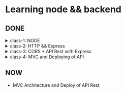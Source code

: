 # Learning node && backend

## DONE

<details>
  <summary>class-1: NODE</summary>
  <ol start="0">
    <li>
      <details>
        <summary>CommonJS and Modules && Paint with colors the terminal without dependencies</summary>
          <ul>
           <li>How to import and export commonjs files and modules</li>
           <li>How to paint with color, background color, and text changes on terminal</li>
          </ul>
      </details>
    </li>
    <li>
      <details>
        <summary>OS info</summary>
          <ul>
           <li>OS Info from <code>node:os</code> </li>
           <li>It can be access to: platform, release, architecture, cpu, free memory, total memory and more </li>
          </ul>
      </details>
    </li>
    <li>
      <details>
        <summary>FS stat: isFile, isDirectory, isSize</summary>
          <ul>
           <li>Can now if a something is a file, is directory, the size with <code>node:fs</code></li>
          </ul>
      </details>
    </li>
    <li>
      <details>
        <summary>Read a file: sync, callback, promisify</summary>
          <ul>
           <li>Can read a file sync, with callbacks and using promisify</li>
           <li>Caveat 🟨: only tested with <code>.txt</code> files</li>
          </ul>
      </details>
    </li>
    <li>
      <details>
        <summary>Read a file: IIFE, promises-then, async await (sequential), async await (parallel)</summary>
          <ul>
           <li>Can read a file sync, with IIFE, promises-then, async await (sequential), async await (parallel)</li>
           <li>Caveat 🟨: only tested with <code>.txt</code> files</li>
          </ul>
      </details>
    </li>
    <li>
      <details>
        <summary>Path, with <code>node:path</code> is possible to: </summary>
          <ul>
           <li>Know the path separator for your actual OS</li>
           <li>Get the absolute ir relative path</li>
           <li>Know if a route is relative or absolute</li>
           <li>Know the file name from a given route</li>
           <li>Know the file extention from a file</li>
           <li>Know the file plus extension from a given route</li>
          </ul>
      </details>
    </li>
    <li>
      <details>
        <summary>LS: promises, promises-then</summary>
          <ul>
           <li>This is a app that list the files from this folder in a promisify way and in a Sync way</li>
          </ul>
      </details>
    </li>
    <li>
      <details>
        <summary>Process: how to take arguments by terminal</summary>
          <ul>
           <li> The <code>process.argv</code> give you access to argumentos of entry: with this you can configure things in the command line, if you made an API and you want put configurations there passing arguments to it. This is an array</li>
           <li>With <code>process.on("exit", callback)</code>can do things when the process end, of the process, specific errors, and so son</li>
           <li>The <code>process.cwd()</code> is the Current work directory (cwd): says where which folder we are running the process, not where is the file but from which folder the command was executed to run the file </li>
           <li>The problem with <code>node</code> is it can access to <code>.env</code> variables leading acccess to too many power like deleting files, for example</li>
          </ul>
      </details>
    </li>
    <li>
      <details>
        <summary>LS advance: thenable, async await, arguments, prompt</summary>
          <ul>
           <li>More advance <code>ls</code>with a thenable, async await, arguments and prompts on terminal</li>
          </ul>
      </details>
    </li>
    <li>
      <details>
        <summary>Http server</summary>
          <ul>
           <li>Creation of a http server only with <code>node</code></li>
          </ul>
      </details>
    </li>
    <li>
      <details>
        <summary>Free port method</summary>
          <ul>
           <li>Method to get a free port if the desired is used</li>
          </ul>
      </details>
    </li>
  </ol>
  
</details>


<details>
  <summary>class-2: HTTP && Express</summary>
  <ol>
    <li>
      <details>
        <summary>HTTP Server</summary>
          <ul>
           <li>HTTP is one of many protocols that are useful to transfer some type of data. In this case HTTP means HyperText Transfer Protocol (HTTP). This is the most used on internet to transfer data, specially web pages. Examples: 
           <ul>
             <li>A user have some device (a phone) and wants to reach some content. In order to reach it the user should make a request. The request have a: 
             <ul>
               <li>
                 url (where are you making the request)
               </li>
               <li>
                 headers (aditional information about the request like tokens, type of data we are especting to receive, we can send the cookies). Those are optional
               </li>
               <li>
                 the method (the type fo request: GET —to request— or POST —to send— or others)
               </li>
               <li>
                 and sometimes we send a body (data we want to send)
               </li>
             </ul>
             </li>
             <li>
               The request reach a Server. The server will process it the request with everything sent from the user (it will go to a database, treath the data). That process will take some time (unknow time) and when this finish it will send a response to the user.
             </li>
             <li>The request and the response have different data and this is critical to understand how all of this work. Every part have to send different data</li>
             <li>The data that the response have is:
               <ul>
                 <li>statusCode (200, 404, 500, etc)</li>
                 <li>body of the response: this are actually the data that you asked</li>
                 <li>headers</li>
               </ul>
             </li>
             <li>After receiving the data, the conextion should be closed unleass some header will say that it should keep open</li>
            </ul>
           </li>
           <li>Caveats 🟨:
             <ul>
               <li>With the statusCode: in reality this is in the header but is important this to be alone because when the headers is writen first the statusCode is writen and after that the headers</li>
               <li>The HTTP protocol historically had so many security problems and therefore exist the HTTPS protocol. This can be used on localhost but is too complicated and it require a certification. Right now we are going to focus on the HTTP and the API. Another problem is having a service on HTTP on localhost that works correctly but when you deploy it you wrapp that in a service that use HTTPS, therefore interanally is HTTP but is wrapped in HTTPS so everything is encrypted and it doesn't have any problems</li>
               </ul>
             </li>
             <li>
               Status code:
               <ul>
                 <li>
                   From 100 to 199: Informational
                 </li>
                 <li>
                   From 200 to 299: Success
                 </li>
                 <li>
                   From 300 to 399: Redirection
                 </li>
                 <li>
                   From 400 to 499: Client error. The client tried: enter to a page that doesn't exist; send data in a wrong format; it doesn't have permission to access to something
                 </li>
                 <li>
                   From 500 to 599: Server error
                 </li>
                 <li>
                   Recommended source: <a href="https://developer.mozilla.org/en-US/docs/Web/HTTP/Status">https://developer.mozilla.org/en-US/docs/Web/HTTP/Status</a>
                 </li>
               </ul>
             </li>
             <li>
               Typical statusCode:
               <ul>
                 <li>
                   200: OK. This is the default, it can be omitted if everything goes okay
                 </li>
                 <li>
                   301: Moved permanently. The resource of this direction was moved to 
                 </li>
                 <li>
                   400: Bad request
                 </li>
                 <li>
                   404: Not found
                 </li>
                 <li>
                   500: Internal server error. This is a tricky one because you will not know exactly what happened
                 </li>
               </ul>
             </li>
             <li>
               Buffer data on the file <code>class-2/1.http.js</code>:
               <ul>
                 <li>
                   The "data" second argument here is a Buffer. A Buffer is a global class in nodejs that is useful to work with binary data: a when a .txt file or an image is received by nodejs is readed they binary data and is stored, temporary, in some place of the physical memory to work with them.
                 </li>
                 <li>
                   Before the read of the data nodejs doesn't know what it is: an image, a text or other, is just a binary data. The nodejs know that is an image when reach the "else" where the header is set to "Content-Type: image/<code>extension</code>". Here the codification magic happen: the browser know is an image because the Content-Type setted. 
                 </li>
                 <li>The buffers are useful to work with files, images, criptography and anything that is not plain text or jsons. Those are critical when you want to work with data transmision because how to file are readed or to received through the network</li>
               </ul>
             </li>
          </ul>
      </details>
      <li>
      <details>
        <summary>Routing</summary>
        <ul>
          <li>In commonJS you can import json data directly and use it</li>
          <li>Methods of routing:
            <ul>
              <li>GET: To get data</li>
              <li>HEAD: Is exactly the same as get but without the responding of the body. Is usually used to know if the user have permission to access to some content</li>
              <li>POST: To create data</li>
              <li>PUT: To update data, this replace the content</li>
              <li>PATCH: To modifiy partially some data</li>
              <li>DELETE: To delete data</li>
              <li>OPTIONS: This is used to know which communication are available for the target resource. This is usually the problem we have on CORS on browser. The browser make a request to a server and this server send a response with the type of comunication allowed. The OPTION return the headers CORS</li>
            </ul>
          </li>
          <li>Caveats 🟨:
            <ul>
              <li>There's some discusión about the use of POST versus PATCH. Search it</li>
            </ul>
          </li>
          <li>In this class the file api.http was used</li>
        </ul>
      </details>
      <li>
        <details>
          <summary>Express</summary>
          <ul>
            <li>When you use express it add some header call X-Powered-By with the value of "Express". This could lead to security problems because everyone can know te technology you are using and try to exploit vulnerabilities there. is recommended to disable this with «app.disable("x-powered-by")»</li>
            <li>One of the magic thing of express is the use of middleware. This can be used to extract cookies, validate if the user is logged, extract the data from json or any type of logic. Is something previous to to do before it arraive to the request. When it's done it call the «next()» method to continue. The middleware is executed between the request and the response</li>
            <li>
              Middleware: 
              <ul>
                <li>You can decide to which request the middleware will affect. For example:
                <ul>
                  <li>app.use("/pokemon/*", fn) → All the requests that start with "/pokemon/*" will be affected</li>
                <li>app.use("/", fn) → Only the request on home will be affected</li>
                <li>app.use(fn) → All the routes will be affected. This is the usual behavior</li>
                </ul>
                </li>
              </ul>
              <ul>
                <li>The middleware can be used also for specific methods: only for GET, only for POST</li>
              </ul>
              <ul>
                <li>Caveats 🟨:
                  <ul>
                    <li>You shouldn't forget the final «next()» method because if you forget it will wait infinitely for the next request</li>
                    <li>A middleware can be used at first, in between or at last. The concept of this is "be in the middle" but technically the «app.use()» can be used as a middleware anywhere. Is like a proxy, intercep the request to respond it later. A proxy and a middleware intercep a request but the final goal is different: the Proxy will have the responsibility of orchestration but the Middleware will do that and apply some logic or task into it. A Middleware could reject a request</li>
                  </ul>
                </li>
              </ul>
            </li>
            <li>On Express the method <code>app.use(express.json())</code> ccan be used to make something a json. See the file <code>class-2/3.express.js</code> on line <code>33</code> to learn it</li>
            <li>Express allow you to use the route first and the callback after</li>
            <li>In the post, everything is the same as nodejs</li>
            <li>The calls of <code>app.*</code> is dependendat on the order</li>
            <li>The API <code>app.liste</code> is the same as nodejs</li>
          </ul>
        </details>
      </li>
      </li>
    </li>
    </details>
    
<details>
  <summary>class-3: CORS + API Rest with Express</summary>
  <ol>
    <li>
    <details>
      <summary>API REST</summary>
      <ul>
        <li>
          REST mean: Representational State Transfer an Software Architecture (not a framework, not a library, not an idea, not a pattern)
        </li>
        <li>
          Was created to transfer data specially on web
        </li>
        <li>
          Was created on the 2000 year by Roy Fielding
        </li>
        <li>
          Principals features on REST:
          <ul>
            <li>
              Scalability
            </li>  
            <li>
              Simplicity
            </li>  
            <li>
              Visibility
            </li>  
            <li>
              Portability
            </li>  
            <li>
              Realiability
            </li>  
            <li>
              Easy to modify
            </li>  
          </ul>
        </li>
        <li>
          All Software Architecture should achieve a goal with some principals that can sustain over time the best possible way and simplify the creation of that piece of software. This is the goal of every Software Architecture
        </li>
        <li>
          Fundamentals on REST:
          <ul>
            <li>Resources: everything here is a resource (a user, book, some publication, an image or a collection of this resources, a list of users, books, and so on). Every resource will be identified with an URL</li>
            <li>Methods: what kind of action you want to do with the resource. This could be GET, POST, PUT, PATCH, DELETE, HEAD, CONNECT and TRACE. The most common actions made here are the "CRUD" → Create (POST), Read (GET), Update (PUT or PATCH), Delete (DELETE)</li>
            <li>Representation: This is how the resource is represented: the most common representation is JSON but is not mandatory, this could be also XML, HTML, CSV, etc. The client decide which representation be the resource, having none restriction on the format. One client can ask for a JSON while other client can ask for a XML representation</li>
            <li>Stateless: every request to the server should contain all the neccesary data to understand that request. This mean the server should not be able to remember anything about the request. For example it cannot save how many calls have been made to the server, it have to make pagination or not, that data should be always on the URL of the request. Sometimes some data can be save to help the client but in that case the REST architecture will be break. Another case is when we have some database on the backend.</li>
            <li>Unified interfaz: this is difficul to break it but it means that the interfaz between client and server should be consistent for every interaction. The URLs should always do the same, should always be called the same</li>
            <li>Separation of concepts: components of client and server should be separated. This allow the server and the client evolve independently</li>
          </ul>
        </li>
        <li>Caveat 🟨:
          <ul>
            <li>Sometimes you can make some API that is not REST, another architecture exist (like SOAP or GraphQL). Some people think that an API that return a JSON is immediately a REST API but it is not always the case</li>
            <li>Resources: sometimes you can decide to identify the resources with a path on the URL or with some queries. It will depend on the specific use case you want to achieve</li>
          </ul>
        </li>
      </ul>
    </details>
    <li>
      <details>
        <summary>Express use path-to-regex</summary>
        <ol>
          <li>Is possible to put regex in the URL but express use this library: path-to-regex, like this <code>app.get("/movies/:id", fn)</code>
          </li>
          <li>Is possible to use <code>/movies/:id/:couldBeMore/*:andAsMuchAsYouWant</code> where the <code>:id</code>, <code>:couldBeMore</code>, <code>:andAsMuchAsYouWant</code> and <code>*</code> are part of the URL separated by an slash. Is your decition using it this way or making them query params</li>
          <li>Everytime you can, use path-to-regex because make the regex by you can lead into problems</li>
          <li>To know more check the github repository of <a href="https://github.com/pillarjs/path-to-regexp">pillarjs</a> or the <a href="https://expressjs.com/en/guide/routing.html">express explanation in their documentation</a>r></li>
        </ol>
      </details>
      </li>
      <li>
        <details>
          <summary>POST, PATCH, PUT and Schema (Zod)</summary>
          <ul>
            <li>To Understand the POST: You have to work all the time in the same route, is not like you can put here `app.post("/create-movies", fn)`, this is because the Resource is defined by the URL and is the verb which decide what's going to be done there: GET, POST, other</li>
            <li>ID on Post: <code>crypto.randomUUID()</code></li>
            <li>With Zod: You can validate the data with the method "parse" or you can use "safeParse". With "safeParse" you will have a object result with data or errors. You can even use the safeParseAsync to avoid blocking the request return movieSchema.parse(objectToValidate)</li>
            <li>On the error of the validation of schema (Zod):
              <ul>You can pass here a 422 instead a 400:
                <li>
                  The 400 status code is because the client did something to lead on this error: sintaxis error, the data sent was not correct. The important thing here is: the client cannot do a new request without modifications
                </li>
                <li>Other approach is 422: the server understood the request, type of content but the sintaxis of the resource was not possible to created because some validation or instruction was not correct. The same as the previous: client will not be able to make another request is it not change something </li>
                <li>Final though, use anything you want  </li>
              </ul>
            </li>
            <li>Remember, a REST API don't save data by their own. For that, use a database </li>
            <li>Idempotence and differences between POST, PUT and PATCH:
              <ul>
                <li>Idempotence: is the property of realize an action several times and even though achieve the same result as you would  get with the first try. Pure functions are idempotent. This property talk about the inner state of something. Now the methods</li>
                <li>Purpose of POST: create a new element/resource on server
                  <ol>
                    <li>On URL: `/movies`</li>
                    <li>Idempotence: this is not idempotente because every time you call this method a new resource is created</li>
                  </ol>
                </li>
                <li>Purpose of PUT: update an existing element/resource on server o create it if it doesn't exist
                  <ol>
                    <li>On URL: `/movies/:id` → `/movies/123-456-789`</li>
                    <li>Idempotence: this is idempotente the bast majority of the time, but it could not be sometimes</li>
                  </ol>
                </li>
                <li>Purpose of PATCH: update partially an existing element/resource on server
                  <ol>
                    <li>On URL: `/movies/:id` → `/movies/123-456-789`</li>
                    <li>Idempotence: this is not idempotente ithe bast majority of the time, but it could be sometimes</li>
                  </ol>
                </li>
              </ul>
              <li>One question, is it danger to create the ID from outside? The answer: it could be but this will depend of the context of the application. For example, sometimes this ID can come from outside: the email of an user for example or other thing that will identify that person as unique in the analog world</li>
            </li>
          </ul>
        </details>
      </li>
      <li>
        <details>
            <summary>CORS: Cross Origin Resource Sharing</summary>
            <ul>
              <li>This only works on browsers not in servers. The CORS is a mechanism that restrict if a resource can be used on some origin. The browsers make the request to this resource. Here the browser on origin <code>http://localhost:8080/</code> aka <code>mywebsite.com</code> ask to <code>http://localhost:3000</code> aka <code>API.com</code> <i>Is true that <strong>mywebsite.com</strong> who is not you (of course the browser ask in this situation, if would not, it would not ask) is able to get resources from <strong>API.com</strong>?</i></li>
              <li>When this is not possible the way from the API to say <strong>no</strong> is with the <strong>lack of headers</strong></li>
              <li>This problem can only be solved in the backend: on the API, on proxy, in the router or on anything that can add the required header. Who should add that header? For now that's not important</li>
              <li>The way to to solve this in express is adding this to the routes you want to enable <code>res.header("Access-Control-Allow-Origin", "http://localhost:8080")</code>. In this case <code>http://localhost:8080</code> would be <i><strong>mywebsite.com</strong></i></li>
              <li>You can also replace the specific <code>http</code> site for this <code>*</code>, to enable all the request for anyone</li>
              <li>Here is very possible that you don't know would be the origin, it would be <code>3000</code>, <code>8080</code>, <code>4500</code>, <code>1234</code>? So, the solution for this could be:
                <ul>
                  <li>Detect the origin and decide what to do. For example, you can have a list of <code>ACCEPTED_ORIGINS</code></li>
                </ul>
                <li>
                  A caveat here 🟨: the <code>origin</code> header is not always sent by the browser. This is not send by the browser when the request is from the same origin. This mean, if I'm in the <code>http:localhost:3000</code> and I make a request to <code>http:localhost:3000</code> no <code>origin</code> header will sent
                </li>
                <li>Exist simples and complex methods with CORS:
                  <ul>
                    <li>Simples: <code>GET</code>, <code>HEAD</code> and <code>POST</code>
                    </li>
                    <li>Complex: <code>PUT</code>, <code>PATCH</code> and <code>DELETE</code>
                      <ul>
                        <li>This methods have something call <code>Preflight</code>, this mean that you need to add a call with the method <code>OPTIONS</code> in order to make them acceptable</li>
                      </ul>
                    </li>
                  </ul>
                </li>
                <li>
                  At the end the problem with <code>CORS</code> is a problem of headers. You should be able to use <code>res.header("Access-Control-Allow-Origin", origin)</code> and <code>res.header("Access-Control-Allow-Methods", "GET, POST, PUT, PATCH, DELETE")</code> to solve it in the correct place: in the middleware and/or where the request is made
                </li>
                <li>Is it possible to solve this using express or you can use a third party library call <code>cors</code>. Check the <code>app.js</code> file to check how to use it. One caveat 🟨 with that solution: it will solve adding an <code>*</code> to everything. In order to make that library behave as the native approach you have to pass it some options</li>
              </li>
            </ul>
        </details>
      </li>
    </li>
  </ol>
</details>

<details>
  <summary>class-4: MVC and Deploying of API</summary>
  <ol>
    <li>
      <details>
        <summary>Environmental variables</summary>
        <ul>
          <li>This should be always on <code>UPPERCASE</code></li>
          <li>On express it can be used like this to deploy it on some service: 
            <ol>
              <li><code>const PORT = process.env.PORT ?? 3000</code></li>
              <li><code>app.listen(PORT, () => { console.log(`Server listening on port http://localhost:${PORT}`)})</code></li>
            </ol>
          </li>
        </ul>
      </details>
    </li>
    <li>
      <details>
        <summary>Configuration on hosting</summary>
        <ul>
          <li>Normally the host ask you for a <code>start</code> script on the <code>package.json</code> to run the file or maybe it will ask on the configuration</li>
        </ul>
      </details>
    </li>
    <li>
      <details>
        <summary>ESModules</summary>
        <ul>
          <li>In order to use the ESModules instead the commonJS approach, you can go into your package.json and add this <code>"type": "module"</code>. With that you will be able to use the ESModules without change the extension of the files. But at the same time, you will not be able to use the commonJS approach without change the extension of the file</li>
          <li>When you import some module is a good practice put the extention, like this <code>import { QUERY_KEYS, moviesQueryParams } from "./utils/moviesQueryParams.js"</code>. As developer we are bas used to not put the extension at the end, because we are lazy, because TypeScript, because builders</li>
          <li>On ESModules import json is not allow directly <code>import allMoviesJSON from "./data/movies.json"</code> you can do it with different approaches:
            <ul>
              <li><code>import allMoviesJSON from "./data/movies.json" assert { type: "json" }</code> → This is not recommended because the <code>assert</code> will stop work at some point</li>
              <li><code>import allMoviesJSON from "./data/movies.json" with { type: "json" }</code> → Change the <code>assert</code> for <code>with</code> </li>
              <li>
                <ol>
                  <li><code>import fs from "node:fs"</code></li>
                  <li><code>const allMoviesJSON = JSON.parse(fs.readFileSync("./data/movies.json", "utf-8"))</code></li>
                </ol>
              </li>
              <li>
                Recommended (until the import of JSON will be native on ESModules): create a require (this is more performante)
                <ol>
                  <li><code>import { createRequire } from "node:module"</code></li>
                  <li><code>const require = createRequire(import.meta.url)</code></li>
                  <li><code>const allMoviesJSON = require("./data/movies.json")</code></li>
                </ol>
              </li>
            </ul>
          </li>
        </ul>
      </details>
    </li>
    <li>
      <details>
        <summary>MVC: Model, View, Controller</summary>
        <ul>
          <li>Exist some debate if the MVC is a <code>Design Pattern</code> or a <code>Architecture Patterns</code>. It seems more like an architecture. Nonetheless, it doesn't explain everything because it doesn't tell you how to implement the <code>View</code></li>
          <li>This is highly used on web and mobile applications but other frameworks also work like this, like <code>ruby on rails</code>, <code>Django</code>, <code>ASP.net</code> and others</li>
          <li>
            This architecture forces you to separate the application in three main component that work togheter, the Mode, the View and the Controller
          </li>
          <li>
            Exist several iteration of this architecture. But the one we going to see here is the most classic one
          </li>
          <li><code>Model:</code>
           <ul>
            <li>This is the logic of the business, the data structure, inner rules of the business</li>
            <li>
              This is in charge of access the database, update the data, check if the integrity of the data are correct (for example, if you try to create and ID, that ID shouldn't exist)
            </li>
           </ul>
          </li>
          <li><code>View:</code>
           <ul>
            <li>This is the most important part for the user: with this the user will interact because the user cannot interact with the Model neither the Controller</li>
            </ul>
          </li>
          <li><code>Controller:</code>
           <ul>
              <li>This is an intermediary between the Model and the View, this respond to the entries of the user every time they make on. This part of the application is responsable for know what to do with the model. Is like an Orchestrator</li>
            </ul>
          </li>
          <li>
              This three parts should work togheter. First the controller will ask for data to the <code>Model</code>, the model will return the data to the <code>Controller</code> and after that it will init the <code>View</code>. After that the user throught the <code>View</code> will interact wanting something happen. With that interact of the user the <code>Controller</code> will act asking for the correct data to the <code>Model</code>, generally speaking having the <code>CRUD</code> approach here with them
          </li>
          <li>
            Remember here, from the <code>View</code> is not possible to interact directly with the <code>Model</code>. But is possible indirectly because the user, at the end, make some request to the <code>Model</code> through the <code>Controller</code>
          </li>
          <li>
            The advantage of this is the separation of the responsabilities on the application, specially the Logic of the Business (<code>Model</code>), because this is the most important thing on the application when it have to connect to a database. This will help to scalability and test, to name some
          </li>
          <li>Examples:
            <ul>
              <li><code>View</code>:
                <ul>
                  <li><code>React</code></li>
                  <li><code>Vue</code></li>
                </ul>
              </li>
              <li><code>Controller</code>:
                <ul>
                  <li><code>Express</code></li>
                  <li><code>DJango</code></li>
                </ul>
              </li>
              <li><code>Model</code>:
                <ul>
                  <li><code>mySQL</code></li>
                  <li><code>mongoDB</code></li>
                  <li>Local</li>
                </ul>
              </li>
            </ul>
          </li>
          <li>
            The goal is have black boxes that interact with each other. Each one should know how to interact with the other but it doesn't whould know how them interanally make their things. This is the key of architecture and clean code: separation of by layers, separation of concepts
          </li>
          <li>
            In the code is not neccesary that the <code>Model</code> and the <code>Controll</code> share the same names for the methods. Even sometimes you will need to call more than one <code>Model</code> from the <code>Controller</code>
          </li>
          <li>Validations:
            <ul>
              <li>This happend along all the aplication: <code>Model</code>, <code>View</code>, <code>Controller</code> but is made in different ways depending on the category</li>
              <li><code>Controller</code>: usually here the validation is of format and coherence of the data received, to be possible to be procesed before send it to the <code>Model</code>. When it comes from the input from the user, is a good thing to validate the data before to send it to the <code>Model</code>. With this validation you allow the data is correct to be used or to avoid attacks</li>
              <li><code>Model</code>: usually the validation here are for the business rules, data coherence, data persistant in the database and others like check the ID</li>
              <li>The <code>View</code> is the most useless for the business logic but is the most important in terms of user experience</li>
              <li>Is debatable if the <code>Model</code> can have some method that say which field allow and with wich type, like a integer, a string and so son. That method can be exported into the <code>Controller</code> to make the validation there. Here the validation will stay apply in the <code>Model</code> but it will be used, also, by the <code>Controller</code> </li>
              <li>With this said: validation on <code>Model</code> and <code>Controller</code> are mandatory, validations on <code>View</code> are optional (very interesting)</li>
            </ul>
          </li>
        </ul>
      </details>
    </li>
    <li>
      <details>
        <summary>Difference between <code>Design Pattern</code> and <code>Architecture Pattern</code></summary>
        <ul>
          <li>The <code>Design Pattern</code>: is an easy, repeteable, to solve something specific in a part of the code. For example:
            <ol>
              <li>Pattern Observer</li>
              <li>Pattern Factory</li>
              <li>Pattern Modules</li>
            </ol>
          </li>
          <li>The <code>Architecture Pattern</code> has to do with all your application: how to implement everything</li>
        </ul>
      </details>
    </li>
  </ol>
</details>


## NOW
- MVC Architecture and Deploy of API Rest
